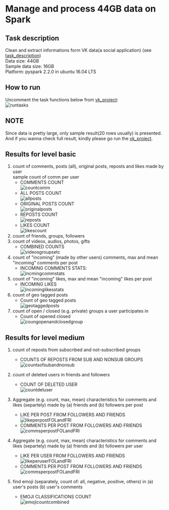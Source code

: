 # Manage and process 44GB data on Spark
## Task description
Clean and extract informations form VK data(a social application) (see [task_description](./BgData-Task.txt))   
Data size: 44GB  
Sample data size: 16GB  
Platform: pyspark 2.2.0 in ubuntu 16.04 LTS
## How to run
Uncomment the task functions below from [vk_project](./vk_project.py):  
![runtasks](./figures/runtasks.jpg)  
## NOTE
Since data is pretty large, only sample result(20 rows usually) is presented. And if you wanna check full result, kindly please go run the [vk_project](./vk_project.py).
## Results for level basic
1. count of comments, posts (all), original posts, reposts and likes made by user  
sample count of comm per user  
    * COMMENTS COUNT  
    ![countcomm](./figures/countcommentperuser.png)  
    * ALL POSTS COUNT  
    ![allposts](./figures/allposts.png)
    * ORIGINAL POSTS COUNT  
    ![originalposts](./figures/originalposts.png)  
    * REPOSTS COUNT  
    ![reposts](./figures/repostedposts.png)  
    * LIKES COUNT  
    ![likescount](./figures/likescounts.png)  
2. count of friends, groups, followers 
3. count of videos, audios, photos, gifts
    * COMBINED COUNTS  
    ![videosgroupsetc](./figures/videosgroupsetc.png)  
4. count of "incoming" (made by other users) comments, max and mean "incoming" comments per post  
    * INCOMING COMMENTS STATS:  
    ![incmingcommstats](./figures/incomingcommentsstat.png)  
5. count of "incoming" likes, max and mean "incoming" likes per post  
    * INCOMING LIKES  
    ![incominglikesstats](./figures/incominglikestat.png) 
6. count of geo tagged posts  
    * Count of geo tagged posts  
    ![geotaggedposts](./figures/geotagged.png)
7. count of open / closed (e.g. private) groups a user participates in  
    * Count of opened closed  
    ![coungopenandclosedgroup](./figures/countofopenclosedgroup.png)

## Results for level medium
1. count of reposts from subscribed and not-subscribed groups  
    * COUNTS OF REPOSTS FROM SUB AND NONSUB GROUPS  
    ![countsofsubandnonsub](./figures/countfromsubnonsub_combined.png) 

2. count of deleted users in friends and followers
    * COUNT OF DELETED USER   
    ![countdeluser](./figures/delfrifolcount.png)

3. Aggregate (e.g. count, max, mean) characteristics for comments and likes (separtely) made by (a) friends and (b) followers per post  
    * LIKE PER POST FROM FOLLOWERS AND FRIENDS  
    ![likeperpostFOLandFRI](./figures/likefromfolandfri.png)  
    * COMMENTS PER POST FROM FOLLOWERS AND FRIENDS  
    ![commsperpostFOLandFRI](./figures/commfromfolandfri.png)  
4. Aggregate (e.g. count, max, mean) characteristics for comments and likes (separtely) made by (a) friends and (b) followers per user
    * LIKE PER USER FROM FOLLOWERS AND FRIENDS  
    ![likeperuserFOLandFRI](./figures/likeperuserstats.png)  
    * COMMENTS PER POST FROM FOLLOWERS AND FRIENDS  
    ![commsperpostFOLandFRI](./figures/commentsperuserstats.png)
5. find emoji (separately, count of: all, negative, positive, others) in (a) user's posts (b) user's comments  
    * EMOJI CLASSIFICATIONS COUNT  
    ![emojicountcombined](./figures/emojicountcombined.png)